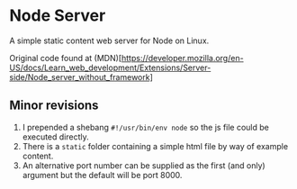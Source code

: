 # Node Server

A simple static content web server for Node on Linux.

Original code found at (MDN)[https://developer.mozilla.org/en-US/docs/Learn_web_development/Extensions/Server-side/Node_server_without_framework]

## Minor revisions

1. I prepended a shebang `#!/usr/bin/env node` so the js file could be executed directly.
2. There is a `static` folder containing a simple html file by way of example content.
3. An alternative port number can be supplied as the first (and only) argument but the default will be port 8000.
